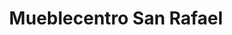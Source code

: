 ---
title: "Mueblecentro San Rafael"
url: /san-rafael-abajo/mueblecentro-san-rafael/
shop: Möbel
---